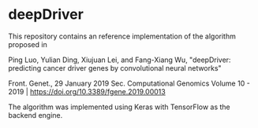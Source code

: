 # deepDriver

This repository contains an reference implementation of the algorithm proposed in

Ping Luo, Yulian Ding, Xiujuan Lei, and Fang-Xiang Wu, "deepDriver: predicting cancer driver genes by convolutional neural networks"

Front. Genet., 29 January 2019
Sec. Computational Genomics
Volume 10 - 2019 | https://doi.org/10.3389/fgene.2019.00013

The algorithm was implemented using Keras with TensorFlow as the backend engine.
